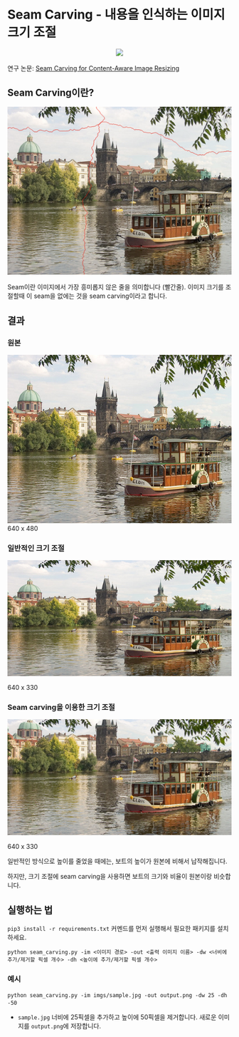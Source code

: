 # Seam Carving - 내용을 인식하는 이미지 크기 조절

<p align="center">
  <img src="imgs/demo.gif" />
</p>

연구 논문: [Seam Carving for Content-Aware Image Resizing](imgs/seam_carving_paper.pdf)

## Seam Carving이란?

![seam](imgs/seam.png)

Seam이란 이미지에서 가장 흥미롭지 않은 줄을 의미합니다 (빨간줄). 이미지 크기를 조절할때 이 seam을 없에는 것을 seam carving이라고 합니다.



## 결과

### 원본

![original image](imgs/sample.jpg)
640 x 480

### 일반적인 크기 조절

![normally resized](imgs/normal_dh-150.png)

640 x 330

### Seam carving을 이용한 크기 조절

<img src="imgs/seam_carving_dh-150.png" alt="seam carving" width="640"/>

640 x 330

일반적인 방식으로 높이를 줄었을 때에는, 보트의 높이가 원본에 비해서 납작해집니다.

하지만, 크기 조절에 seam carving을 사용하면 보트의 크기와 비율이 원본이랑 비슷합니다.

## 실행하는 법

`pip3 install -r requirements.txt` 커멘드를 먼저 실행해서 필요한 패키지를 설치하세요.

`python seam_carving.py -im <이미지 경로> -out <출력 이미지 이름> -dw <너비에 추가/제거할 픽셀 개수> -dh <높이에 추가/제거할 픽셀 개수>`

### 예시

`python seam_carving.py -im imgs/sample.jpg -out output.png -dw 25 -dh -50`

* `sample.jpg` 너비에 25픽셀을 추가하고 높이에 50픽셀을 제거합니다. 새로운 이미지를 `output.png`에 저장합니다.
